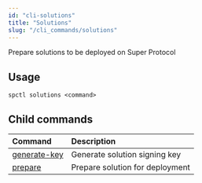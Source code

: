 ```yaml
---
id: "cli-solutions"
title: "Solutions"
slug: "/cli_commands/solutions"
---
```


Prepare solutions to be deployed on Super Protocol

## Usage

```
spctl solutions <command>
```

## Child commands

|**Command**|**Description**|
| :- | :- |
|[generate-key](/developers/cli_commands/solutions/generate-key)|Generate solution signing key|
|[prepare](/developers/cli_commands/solutions/prepare)|Prepare solution for deployment|
